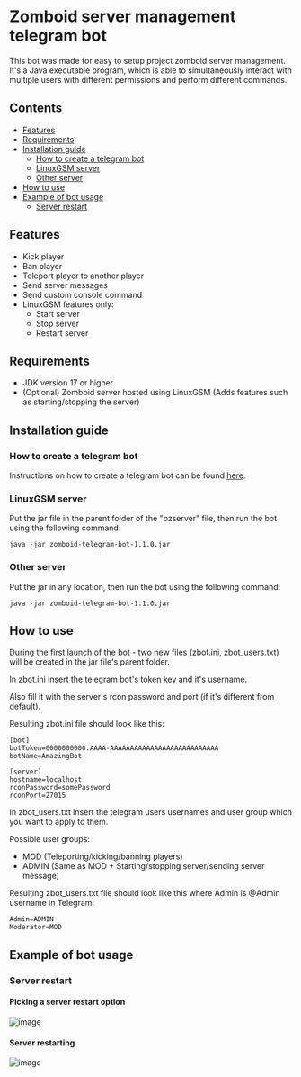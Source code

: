 # Zomboid server management telegram bot
This bot was made for easy to setup project zomboid server management. It's a Java executable program, which is able to simultaneously interact with multiple users with different permissions and perform different commands.

## Contents
- [Features](#features)
- [Requirements](#requirements)
- [Installation guide](#installation-guide)
  - [How to create a telegram bot](#how-to-create-a-telegram-bot)
  - [LinuxGSM server](#linuxgsm-server)
  - [Other server](#other-server)
- [How to use](#how-to-use)
- [Example of bot usage](#example-of-bot-usage)
  - [Server restart](#server-restart)

## Features
- Kick player
- Ban player
- Teleport player to another player
- Send server messages
- Send custom console command
- LinuxGSM features only:
  - Start server
  - Stop server
  - Restart server

## Requirements
- JDK version 17 or higher
- (Optional) Zomboid server hosted using LinuxGSM (Adds features such as starting/stopping the server)

## Installation guide
### How to create a telegram bot
Instructions on how to create a telegram bot can be found [here](https://core.telegram.org/bots/features#creating-a-new-bot).

### LinuxGSM server
Put the jar file in the parent folder of the "pzserver" file, then run the bot using the following command:
```
java -jar zomboid-telegram-bot-1.1.0.jar
```

### Other server
Put the jar in any location, then run the bot using the following command:
```
java -jar zomboid-telegram-bot-1.1.0.jar
```

## How to use
During the first launch of the bot - two new files (zbot.ini, zbot_users.txt) will be created in the jar file's parent folder.

In zbot.ini insert the telegram bot's token key and it's username.

Also fill it with the server's rcon password and port (if it's different from default).

Resulting zbot.ini file should look like this:
```
[bot]
botToken=0000000000:AAAA-AAAAAAAAAAAAAAAAAAAAAAAAAAA
botName=AmazingBot

[server]
hostname=localhost
rconPassword=somePassword
rconPort=27015
```
In zbot_users.txt insert the telegram users usernames and user group which you want to apply to them.

Possible user groups:
- MOD (Teleporting/kicking/banning players)
- ADMIN (Same as MOD + Starting/stopping server/sending server message)

Resulting zbot_users.txt file should look like this where Admin is @Admin username in Telegram:
```
Admin=ADMIN
Moderator=MOD
```
## Example of bot usage
### Server restart
#### Picking a server restart option
![image](https://github.com/LessLuck/zomboid-telegram-bot/assets/16764015/3045d650-26d4-4a4a-9822-e26cb38bd671)

#### Server restarting
![image](https://github.com/LessLuck/zomboid-telegram-bot/assets/16764015/27b32170-fe18-48aa-9007-2ee4185c1f0e)
